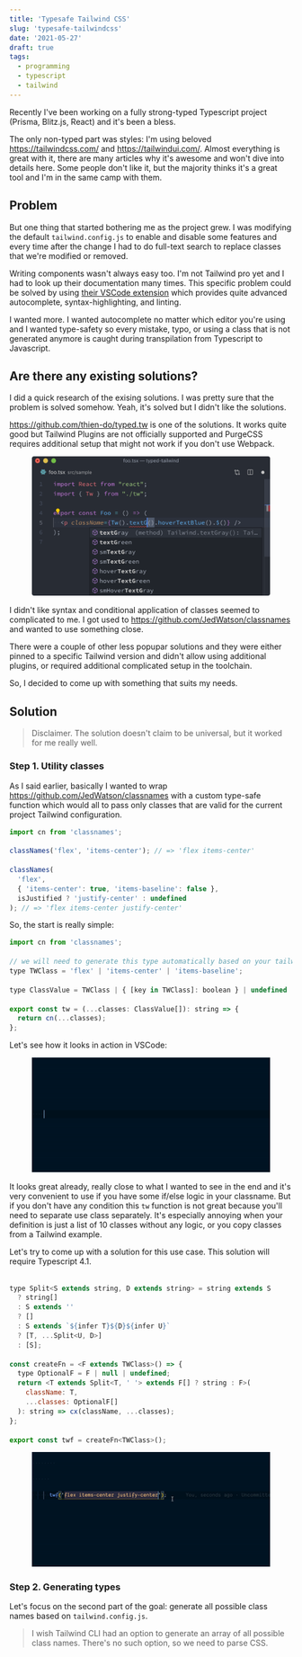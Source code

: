 ```yaml
---
title: 'Typesafe Tailwind CSS'
slug: 'typesafe-tailwindcss'
date: '2021-05-27'
draft: true
tags:
  - programming
  - typescript
  - tailwind
---
```


Recently I've been working on a fully strong-typed Typescript project (Prisma, Blitz.js, React) and it's been a bless.

The only non-typed part was styles: I'm using beloved https://tailwindcss.com/ and https://tailwindui.com/. Almost everything is great with it, there are many articles why it's awesome and won't dive into details here. Some people don't like it, but the majority thinks it's a great tool and I'm in the same camp with them.

## Problem

But one thing that started bothering me as the project grew. I was modifying the default `tailwind.config.js` to enable and disable some features and every time after the change I had to do full-text search to replace classes that we're modified or removed.

Writing components wasn't always easy too. I'm not Tailwind pro yet and I had to look up their documentation many times. This specific problem could be solved by using [their VSCode extension](https://marketplace.visualstudio.com/items?itemName=bradlc.vscode-tailwindcss) which provides quite advanced autocomplete, syntax-highlighting, and linting.

I wanted more. I wanted autocomplete no matter which editor you're using and I wanted type-safety so every mistake, typo, or using a class that is not generated anymore is caught during transpilation from Typescript to Javascript.

## Are there any existing solutions?

I did a quick research of the exising solutions. I was pretty sure that the problem is solved somehow. Yeah, it's solved but I didn't like the solutions.

https://github.com/thien-do/typed.tw is one of the solutions. It works quite good but Tailwind Plugins are not officially supported and PurgeCSS requires additional setup that might not work if you don't use Webpack.

<figure>
    <img src="./typed-tw.png" title="Typed.tw example">
</figure>

I didn't like syntax and conditional application of classes seemed to complicated to me. I got used to https://github.com/JedWatson/classnames and wanted to use something close.

There were a couple of other less popupar solutions and they were either pinned to a specific Tailwind version and didn't allow using additional plugins, or required additional complicated setup in the toolchain.

So, I decided to come up with something that suits my needs.

## Solution

> Disclaimer. The solution doesn't claim to be universal, but it worked for me really well.

### Step 1. Utility classes

As I said earlier, basically I wanted to wrap https://github.com/JedWatson/classnames with a custom type-safe function which would all to pass only classes that are valid for the current project Tailwind configuration.

```js
import cn from 'classnames';

classNames('flex', 'items-center'); // => 'flex items-center'

classNames(
  'flex',
  { 'items-center': true, 'items-baseline': false },
  isJustified ? 'justify-center' : undefined
); // => 'flex items-center justify-center'
```

So, the start is really simple:

```js
import cn from 'classnames';

// we will need to generate this type automatically based on your tailwind.config.js
type TWClass = 'flex' | 'items-center' | 'items-baseline';

type ClassValue = TWClass | { [key in TWClass]: boolean } | undefined | null;

export const tw = (...classes: ClassValue[]): string => {
  return cn(...classes);
};
```

Let's see how it looks in action in VSCode:

<figure>
    <img src="./example-1.gif" title="Typesafety and Autocomplete">
</figure>

It looks great already, really close to what I wanted to see in the end and it's very convenient to use if you have some if/else logic in your classname. But if you don't have any condition this `tw` function is not great because you'll need to separate use class separately. It's especially annoying when your definition is just a list of 10 classes without any logic, or you copy classes from a Tailwind example.

Let's try to come up with a solution for this use case. This solution will require Typescript&nbsp;4.1.

```js

type Split<S extends string, D extends string> = string extends S
  ? string[]
  : S extends ''
  ? []
  : S extends `${infer T}${D}${infer U}`
  ? [T, ...Split<U, D>]
  : [S];

const createFn = <F extends TWClass>() => {
  type OptionalF = F | null | undefined;
  return <T extends Split<T, ' '> extends F[] ? string : F>(
    className: T,
    ...classes: OptionalF[]
  ): string => cx(className, ...classes);
};

export const twf = createFn<TWClass>();

```

<figure>
    <img src="./example-2.gif" title="Typesafety and Autocomplete">
</figure>

### Step 2. Generating types

Let's focus on the second part of the goal: generate all possible class names based on `tailwind.config.js`.

> I wish Tailwind CLI had an option to generate an array of all possible class names. There's no such option, so we need to parse CSS.
